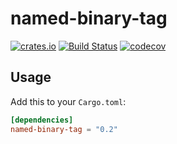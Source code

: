named-binary-tag
============
[![crates.io](https://img.shields.io/crates/v/named-binary-tag.svg)](https://crates.io/crates/named-binary-tag)
[![Build Status](https://travis-ci.com/eihwaz/named-binary-tag.svg?branch=master)](https://travis-ci.com/eihwaz/named-binary-tag)
[![codecov](https://codecov.io/gh/eihwaz/named-binary-tag/branch/master/graph/badge.svg)](https://codecov.io/gh/eihwaz/named-binary-tag)

## Usage

Add this to your `Cargo.toml`:

```toml
[dependencies]
named-binary-tag = "0.2"
```
